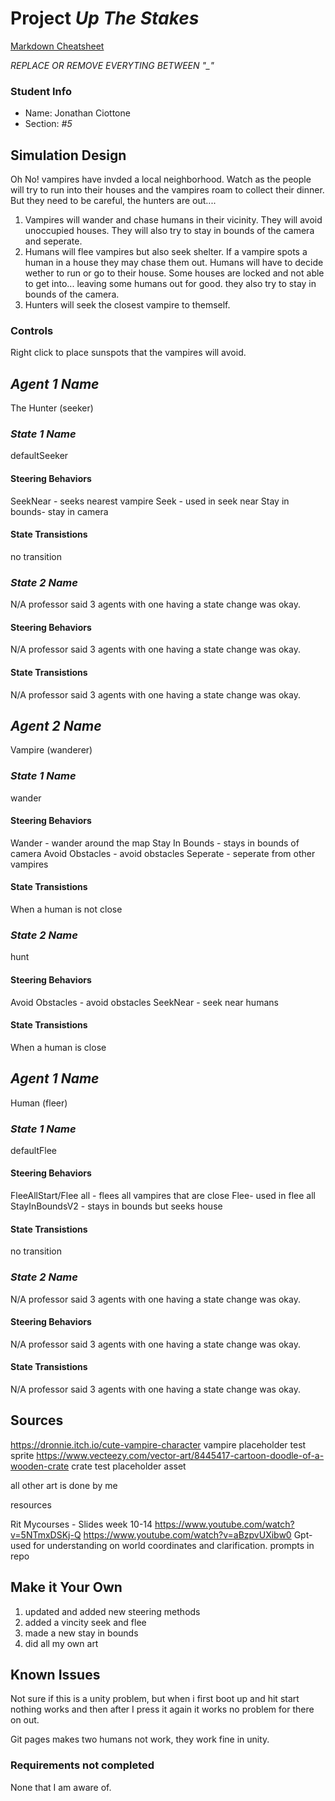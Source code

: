# Project _Up The Stakes_

[Markdown Cheatsheet](https://github.com/adam-p/markdown-here/wiki/Markdown-Here-Cheatsheet)

_REPLACE OR REMOVE EVERYTING BETWEEN "\_"_

### Student Info

-   Name: Jonathan Ciottone
-   Section: _#5_

## Simulation Design 

Oh No! vampires have invded a local neighborhood. Watch as the people will try to run into their houses and the vampires roam to collect their dinner. But they need to be careful, the hunters are out....


1. Vampires will wander and chase humans in their vicinity. They will avoid unoccupied houses. They will also try to stay in bounds of the camera and seperate.
2. Humans will flee vampires but also seek shelter. If a vampire spots a human in a house they may chase them out. Humans will have to decide wether to run or go to their house. Some houses are locked and not able to get into...
leaving some humans out for good. they also try to stay in bounds of the camera.
3. Hunters will seek the closest vampire to themself.

### Controls

Right click to place sunspots that the vampires will avoid. 


## _Agent 1 Name_

The Hunter (seeker)

### _State 1 Name_

defaultSeeker

#### Steering Behaviors

SeekNear - seeks nearest vampire
Seek - used in seek near
Stay in bounds- stay in camera 

   
#### State Transistions

no transition
   
### _State 2 Name_

N/A professor said 3 agents with one having a state change was okay. 

#### Steering Behaviors

N/A professor said 3 agents with one having a state change was okay. 

#### State Transistions

N/A professor said 3 agents with one having a state change was okay. 






## _Agent 2 Name_

Vampire (wanderer)

### _State 1 Name_

wander

#### Steering Behaviors

Wander - wander around the map
Stay In Bounds - stays in bounds of camera
Avoid Obstacles - avoid obstacles
Seperate - seperate from other vampires


#### State Transistions

When a human is not close 


### _State 2 Name_

hunt 

#### Steering Behaviors
Avoid Obstacles - avoid obstacles
SeekNear - seek near humans 


#### State Transistions

When a human is close 







## _Agent 1 Name_

Human (fleer)

### _State 1 Name_

defaultFlee

#### Steering Behaviors

FleeAllStart/Flee all - flees all vampires that are close
Flee- used in flee all
StayInBoundsV2 - stays in bounds but seeks house

   
#### State Transistions

no transition
   
### _State 2 Name_

N/A professor said 3 agents with one having a state change was okay. 

#### Steering Behaviors

N/A professor said 3 agents with one having a state change was okay. 

#### State Transistions

N/A professor said 3 agents with one having a state change was okay. 














## Sources

https://dronnie.itch.io/cute-vampire-character vampire placeholder test sprite
https://www.vecteezy.com/vector-art/8445417-cartoon-doodle-of-a-wooden-crate crate test placeholder asset



all other art is done by me


resources 


Rit Mycourses - Slides week 10-14
https://www.youtube.com/watch?v=5NTmxDSKj-Q
https://www.youtube.com/watch?v=aBzpvUXibw0
Gpt- used for understanding on world coordinates and clarification. prompts in repo



## Make it Your Own

1. updated and added new steering methods
2. added a vincity seek and flee
3. made a new stay in bounds
4. did all my own art 
## Known Issues

Not sure if this is a unity problem, but when i first boot up and hit start nothing works and then after I press it again it works no problem for there on out.

Git pages makes two humans not work, they work fine in unity.

### Requirements not completed

None that I am aware of.
